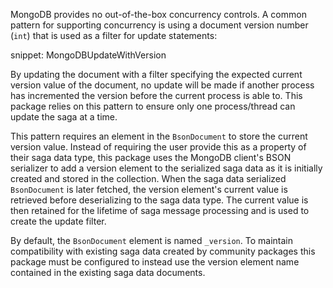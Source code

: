 MongoDB provides no out-of-the-box concurrency controls. A common pattern for supporting concurrency is using a document version number (`int`) that is used as a filter for update statements:

snippet: MongoDBUpdateWithVersion

By updating the document with a filter specifying the expected current version value of the document, no update will be made if another process has incremented the version before the current process is able to. This package relies on this pattern to ensure only one process/thread can update the saga at a time.

This pattern requires an element in the `BsonDocument` to store the current version value. Instead of requiring the user provide this as a property of their saga data type, this package uses the MongoDB client's BSON serializer to add a version element to the serialized saga data as it is initially created and stored in the collection. When the saga data serialized `BsonDocument` is later fetched, the version element's current value is retrieved before deserializing to the saga data type. The current value is then retained for the lifetime of saga message processing and is used to create the update filter.

By default, the `BsonDocument` element is named `_version`. To maintain compatibility with existing saga data created by community packages this package must be configured to instead use the version element name contained in the existing saga data documents.
